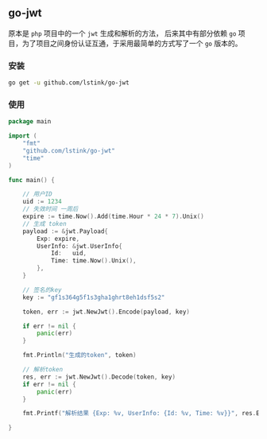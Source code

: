 ## go-jwt 

原本是 `php` 项目中的一个 `jwt` 生成和解析的方法， 后来其中有部分依赖 `go` 项目，为了项目之间身份认证互通，于采用最简单的方式写了一个 `go` 版本的。

### 安装

```bash
go get -u github.com/lstink/go-jwt
```

### 使用

```go
package main

import (
	"fmt"
	"github.com/lstink/go-jwt"
	"time"
)

func main() {

	// 用户ID
	uid := 1234
	// 失效时间 一周后
	expire := time.Now().Add(time.Hour * 24 * 7).Unix()
	// 生成 token
	payload := &jwt.Payload{
		Exp: expire,
		UserInfo: &jwt.UserInfo{
			Id:   uid,
			Time: time.Now().Unix(),
		},
	}

	// 签名的key
	key := "gf1s364g5f1s3gha1ghrt8eh1dsf5s2"

	token, err := jwt.NewJwt().Encode(payload, key)

	if err != nil {
		panic(err)
	}

	fmt.Println("生成的token", token)

	// 解析token
	res, err := jwt.NewJwt().Decode(token, key)
	if err != nil {
		panic(err)
	}

	fmt.Printf("解析结果 {Exp: %v, UserInfo: {Id: %v, Time: %v}}", res.Exp, res.UserInfo.Id, res.UserInfo.Time)

}

```